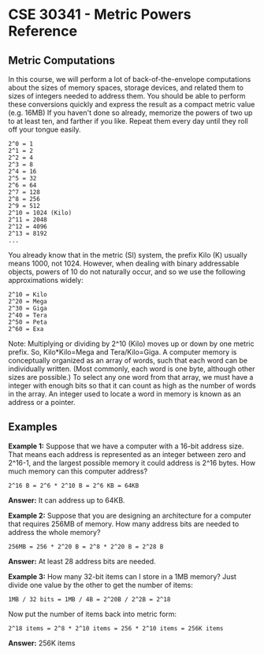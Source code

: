 # CSE 30341 - Metric Powers Reference

## Metric Computations

In this course, we will perform a lot of back-of-the-envelope computations about the sizes of memory spaces, storage devices, and related them to sizes of integers needed to address them. You should be able to perform these conversions quickly and express the result as a compact metric value (e.g. 16MB)
If you haven't done so already, memorize the powers of two up to at least ten, and farther if you like. Repeat them every day until they roll off your tongue easily.

```
2^0 = 1
2^1 = 2
2^2 = 4
2^3 = 8
2^4 = 16
2^5 = 32
2^6 = 64
2^7 = 128
2^8 = 256
2^9 = 512
2^10 = 1024 (Kilo)
2^11 = 2048
2^12 = 4096
2^13 = 8192
...
```

You already know that in the metric (SI) system, the prefix Kilo (K) usually means 1000, not 1024. However, when dealing with binary addressable objects, powers of 10 do not naturally occur, and so we use the following approximations widely:

```
2^10 = Kilo
2^20 = Mega
2^30 = Giga
2^40 = Tera
2^50 = Peta
2^60 = Exa
```

Note: Multiplying or dividing by 2^10 (Kilo) moves up or down by one metric prefix. So, Kilo*Kilo=Mega and Tera/Kilo=Giga.
A computer memory is conceptually organized as an array of words, such that each word can be individually written. (Most commonly, each word is one byte, although other sizes are possible.) To select any one word from that array, we must have a integer with enough bits so that it can count as high as the number of words in the array. An integer used to locate a word in memory is known as an address or a pointer.

## Examples

**Example 1:** Suppose that we have a computer with a 16-bit address size. That means each address is represented as an integer between zero and 2^16-1, and the largest possible memory it could address is 2^16 bytes. How much memory can this computer address?
 
```
2^16 B = 2^6 * 2^10 B = 2^6 KB = 64KB
```

**Answer:** It can address up to 64KB.

**Example 2:** Suppose that you are designing an architecture for a computer that requires 256MB of memory. How many address bits are needed to address the whole memory?

```
256MB = 256 * 2^20 B = 2^8 * 2^20 B = 2^28 B
```

**Answer:** At least 28 address bits are needed.

**Example 3:** How many 32-bit items can I store in a 1MB memory? Just divide one value by the other to get the number of items:

```
1MB / 32 bits = 1MB / 4B = 2^20B / 2^2B = 2^18
```

Now put the number of items back into metric form:

```
2^18 items = 2^8 * 2^10 items = 256 * 2^10 items = 256K items
```

**Answer:** 256K items
